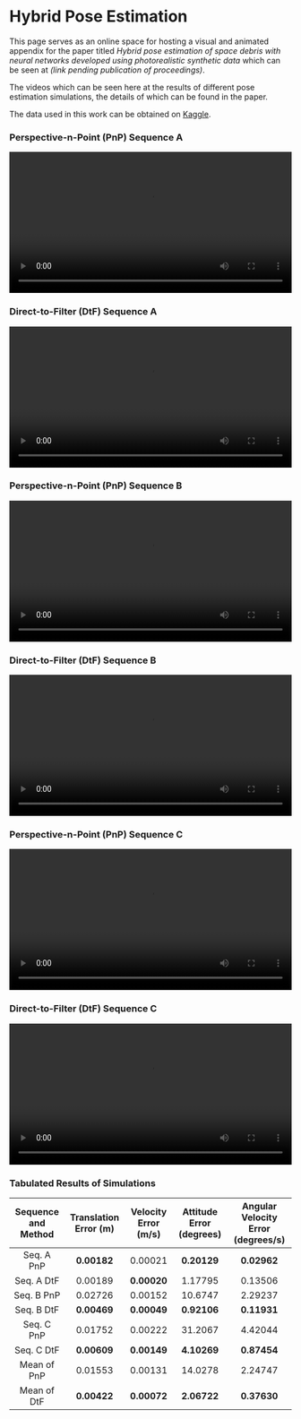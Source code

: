 # Hybrid Pose Estimation

This page serves as an online space for hosting a visual and animated appendix for the paper titled _Hybrid pose estimation of space debris with neural networks developed using photorealistic synthetic data_ which can be seen at _(link pending publication of proceedings)_.

The videos which can be seen here at the results of different pose estimation simulations, the details of which can be found in the paper.

The data used in this work can be obtained on <a href="https://www.kaggle.com/datasets/eberhardtkorf/synthetic-cubesat" target="_blank">Kaggle</a></td>.

### Perspective-n-Point (PnP) Sequence A

<p align="center">
  <video width="100%" height="auto" src="assets/pnp_seq_a.mp4" controls="controls">
</p>

### Direct-to-Filter (DtF) Sequence A

<p align="center">
  <video width="100%" height="auto" src="assets/dtf_seq_a.mp4" controls="controls">
</p>

### Perspective-n-Point (PnP) Sequence B

<p align="center">
  <video width="100%" height="auto" src="assets/pnp_seq_b.mp4" controls="controls">
</p>

### Direct-to-Filter (DtF) Sequence B

<p align="center">
  <video width="100%" height="auto" src="assets/dtf_seq_b.mp4" controls="controls">
</p>

### Perspective-n-Point (PnP) Sequence C

<p align="center">
  <video width="100%" height="auto" src="assets/pnp_seq_c.mp4" controls="controls">
</p>

### Direct-to-Filter (DtF) Sequence C

<p align="center">
  <video width="100%" height="auto" src="assets/dtf_seq_c.mp4" controls="controls">
</p>

### Tabulated Results of Simulations

| Sequence and Method | Translation Error (m) | Velocity Error (m/s) | Attitude Error (degrees) | Angular Velocity Error (degrees/s) |
|:-------------------:|:---------------------:|:--------------------:|:------------------------:|:----------------------------------:|
|      Seq. A PnP     |      **0.00182**      |        0.00021       |        **0.20129**       |             **0.02962**            |
|      Seq. A DtF     |        0.00189        |      **0.00020**     |          1.17795         |               0.13506              |
|      Seq. B PnP     |        0.02726        |        0.00152       |          10.6747         |               2.29237              |
|      Seq. B DtF     |      **0.00469**      |      **0.00049**     |        **0.92106**       |             **0.11931**            |
|      Seq. C PnP     |        0.01752        |        0.00222       |          31.2067         |               4.42044              |
|      Seq. C DtF     |      **0.00609**      |      **0.00149**     |        **4.10269**       |             **0.87454**            |
|     Mean of PnP     |        0.01553        |        0.00131       |          14.0278         |               2.24747              |
|     Mean of DtF     |      **0.00422**      |      **0.00072**     |        **2.06722**       |             **0.37630**            |